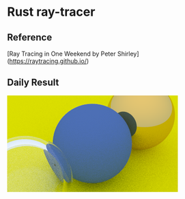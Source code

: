 Rust ray-tracer
===
Reference
---
[Ray Tracing in One Weekend by Peter Shirley] (https://raytracing.github.io/)

Daily Result
---
![result](./result/2020-12-01.png)